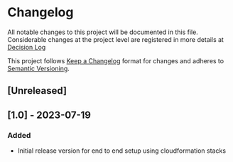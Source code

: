 # Changelog

All notable changes to this project will be documented in this file. Considerable changes at the project level are registered in more details at [Decision Log](./docs/decision_log.md)

This project follows [Keep a Changelog](https://keepachangelog.com/en/1.0.0/) format for changes and adheres to [Semantic Versioning](https://semver.org/spec/v2.0.0.html).



## [Unreleased]

## [1.0] - 2023-07-19

### Added

* Initial release version for end to end setup using cloudformation stacks
